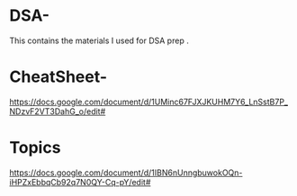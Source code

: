 # DSA-
This contains the materials I used for DSA prep .
# CheatSheet-
https://docs.google.com/document/d/1UMinc67FJXJKUHM7Y6_LnSstB7P_NDzvF2VT3DahG_o/edit#
# Topics 
https://docs.google.com/document/d/1IBN6nUnngbuwokOQn-iHPZxEbbqCb92q7N0QY-Cq-pY/edit#
